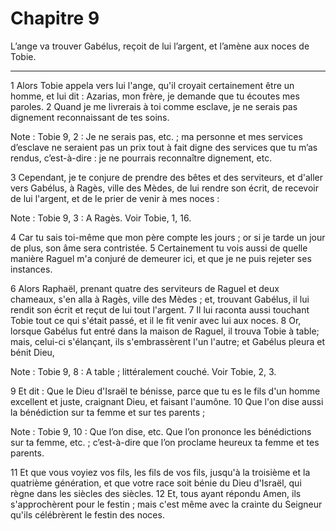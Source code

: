 # Chapitre 9

L’ange va trouver Gabélus, reçoit de lui l’argent, et l’amène aux noces de Tobie.

***

1 Alors Tobie appela vers lui l'ange, qu'il croyait certainement être un homme, et lui dit : Azarias, mon frère, je demande que tu écoutes mes paroles. 2 Quand je me livrerais à toi comme esclave, je ne serais pas dignement reconnaissant de tes soins.

<span class="bible-note">Note : </span> Tobie 9, 2 : Je ne serais pas, etc. ; ma personne et mes services d’esclave ne seraient pas un prix tout à fait digne des services que tu m’as rendus, c’est-à-dire : je ne pourrais reconnaître dignement, etc.

3 Cependant, je te conjure de prendre des bêtes et des serviteurs, et d'aller vers Gabélus, à Ragès, ville des Mèdes, de lui rendre son écrit, de recevoir de lui l'argent, et de le prier de venir à mes noces :

<span class="bible-note">Note : </span> Tobie 9, 3 : A Ragès. Voir Tobie, 1, 16.

4 Car tu sais toi-même que mon père compte les jours ; or si je tarde un jour de plus, son âme sera contristée. 5 Certainement tu vois aussi de quelle manière Raguel m'a conjuré de demeurer ici, et que je ne puis rejeter ses instances.


6 Alors Raphaël, prenant quatre des serviteurs de Raguel et deux chameaux, s'en alla à Ragès, ville des Mèdes ; et, trouvant Gabélus, il lui rendit son écrit et reçut de lui tout l'argent. 7 Il lui raconta aussi touchant Tobie tout ce qui s'était passé, et il le fit venir avec lui aux noces. 8 Or, lorsque Gabélus fut entré dans la maison de Raguel, il trouva Tobie à table; mais, celui-ci s'élançant, ils s'embrassèrent l'un l'autre; et Gabélus pleura et bénit Dieu,

<span class="bible-note">Note : </span> Tobie 9, 8 : A table ; littéralement couché. Voir Tobie, 2, 3.

9 Et dit : Que le Dieu d'Israël te bénisse, parce que tu es le fils d'un homme excellent et juste, craignant Dieu, et faisant l'aumône. 10 Que l'on dise aussi la bénédiction sur ta femme et sur tes parents ;

<span class="bible-note">Note : </span> Tobie 9, 10 : Que l’on dise, etc. Que l’on prononce les bénédictions sur ta femme, etc. ; c’est-à-dire que l’on proclame heureux ta femme et tes parents.

11 Et que vous voyiez vos fils, les fils de vos fils, jusqu'à la troisième et la quatrième génération, et que votre race soit bénie du Dieu d'Israël, qui règne dans les siècles des siècles. 12 Et, tous ayant répondu Amen, ils s'approchèrent pour le festin ; mais c'est même avec la crainte du Seigneur qu'ils célébrèrent le festin des noces.

